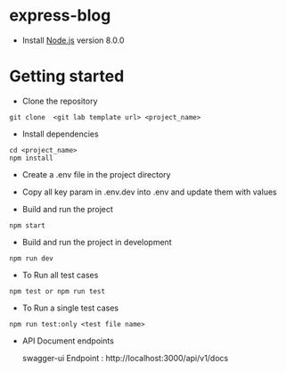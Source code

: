 # express-blog

- Install [Node.js](https://nodejs.org/en/) version 8.0.0


# Getting started
- Clone the repository
```
git clone  <git lab template url> <project_name>
```
- Install dependencies
```
cd <project_name>
npm install
```
- Create a .env file in the project directory
- Copy all key param in .env.dev into .env and update them with values

- Build and run the project
```
npm start
```

- Build and run the project in development
```
npm run dev
```

- To Run all test cases
```
npm test or npm run test
```

- To Run a single test cases
```
npm run test:only <test file name>
```

- API Document endpoints

  swagger-ui  Endpoint : http://localhost:3000/api/v1/docs 

